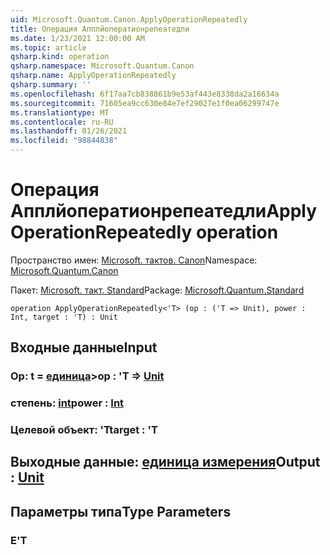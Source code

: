 ```yaml
---
uid: Microsoft.Quantum.Canon.ApplyOperationRepeatedly
title: Операция Апплйоператионрепеатедли
ms.date: 1/23/2021 12:00:00 AM
ms.topic: article
qsharp.kind: operation
qsharp.namespace: Microsoft.Quantum.Canon
qsharp.name: ApplyOperationRepeatedly
qsharp.summary: ''
ms.openlocfilehash: 6f17aa7cb838861b9e53af443e8338da2a16634a
ms.sourcegitcommit: 71605ea9cc630e84e7ef29027e1f0ea06299747e
ms.translationtype: MT
ms.contentlocale: ru-RU
ms.lasthandoff: 01/26/2021
ms.locfileid: "98844838"
---
```

# <a name="applyoperationrepeatedly-operation"></a><span data-ttu-id="5f2e2-102">Операция Апплйоператионрепеатедли</span><span class="sxs-lookup"><span data-stu-id="5f2e2-102">ApplyOperationRepeatedly operation</span></span>

<span data-ttu-id="5f2e2-103">Пространство имен: [Microsoft. тактов. Canon](xref:Microsoft.Quantum.Canon)</span><span class="sxs-lookup"><span data-stu-id="5f2e2-103">Namespace: [Microsoft.Quantum.Canon](xref:Microsoft.Quantum.Canon)</span></span>

<span data-ttu-id="5f2e2-104">Пакет: [Microsoft. такт. Standard](https://nuget.org/packages/Microsoft.Quantum.Standard)</span><span class="sxs-lookup"><span data-stu-id="5f2e2-104">Package: [Microsoft.Quantum.Standard](https://nuget.org/packages/Microsoft.Quantum.Standard)</span></span>




```qsharp
operation ApplyOperationRepeatedly<'T> (op : ('T => Unit), power : Int, target : 'T) : Unit
```


## <a name="input"></a><span data-ttu-id="5f2e2-105">Входные данные</span><span class="sxs-lookup"><span data-stu-id="5f2e2-105">Input</span></span>

### <a name="op--t--unit"></a><span data-ttu-id="5f2e2-106">Op: t = [единица](xref:microsoft.quantum.lang-ref.unit)></span><span class="sxs-lookup"><span data-stu-id="5f2e2-106">op : 'T => [Unit](xref:microsoft.quantum.lang-ref.unit)</span></span> 




### <a name="power--int"></a><span data-ttu-id="5f2e2-107">степень: [int](xref:microsoft.quantum.lang-ref.int)</span><span class="sxs-lookup"><span data-stu-id="5f2e2-107">power : [Int](xref:microsoft.quantum.lang-ref.int)</span></span>




### <a name="target--t"></a><span data-ttu-id="5f2e2-108">Целевой объект: 'T</span><span class="sxs-lookup"><span data-stu-id="5f2e2-108">target : 'T</span></span>





## <a name="output--unit"></a><span data-ttu-id="5f2e2-109">Выходные данные: [единица измерения](xref:microsoft.quantum.lang-ref.unit)</span><span class="sxs-lookup"><span data-stu-id="5f2e2-109">Output : [Unit](xref:microsoft.quantum.lang-ref.unit)</span></span>



## <a name="type-parameters"></a><span data-ttu-id="5f2e2-110">Параметры типа</span><span class="sxs-lookup"><span data-stu-id="5f2e2-110">Type Parameters</span></span>

### <a name="t"></a><span data-ttu-id="5f2e2-111">Е</span><span class="sxs-lookup"><span data-stu-id="5f2e2-111">'T</span></span>


